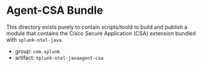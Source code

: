 
# Agent-CSA Bundle

This directory exists purely to contain scripts/toold to build
and publish a module that contains the Cisco Secure Application (CSA)
extension bundled with `splunk-otel-java`.

* group: `com.splunk`
* artifact: `splunk-otel-javaagent-csa`
